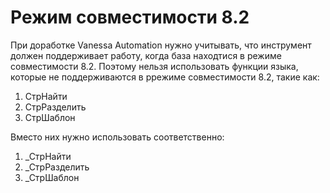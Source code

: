 ﻿# Режим совместимости 8.2

При доработке Vanessa Automation нужно учитывать, что инструмент должен поддерживает работу, когда база находтися в режиме совместимости 8.2.
Поэтому нельзя использовать функции языка, которые не поддерживаются в ррежиме совместимости 8.2, такие как:

1. СтрНайти
2. СтрРазделить
3. СтрШаблон

Вместо них нужно использовать соответственно:

1. _СтрНайти
2. _СтрРазделить
3. _СтрШаблон

